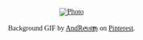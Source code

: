 
<div align="center">
  
[![Photo](./assets/sunless-city-korea『pc』.gif)](https://github.com/ahmedhosam-dev)

Background GIF by [Anɗℝeͥssͣaͫŋ](https://www.pinterest.com/ANDRESSAN956/) on [Pinterest](https://www.pinterest.com/).

</div>


<!--
**ahmedhosam-dev/ahmedhosam-dev** is a ✨ _special_ ✨ repository because its `README.md` (this file) appears on your GitHub profile.

Here are some ideas to get you started:

- 🔭 I’m currently working on ...
- 🌱 I’m currently learning ...
- 👯 I’m looking to collaborate on ...
- 🤔 I’m looking for help with ...
- 💬 Ask me about ...
- 📫 How to reach me: ...
- 😄 Pronouns: ...
- ⚡ Fun fact: ...
-->

<style>
    
    *{
        font-family: cursive;
    }

</style>
